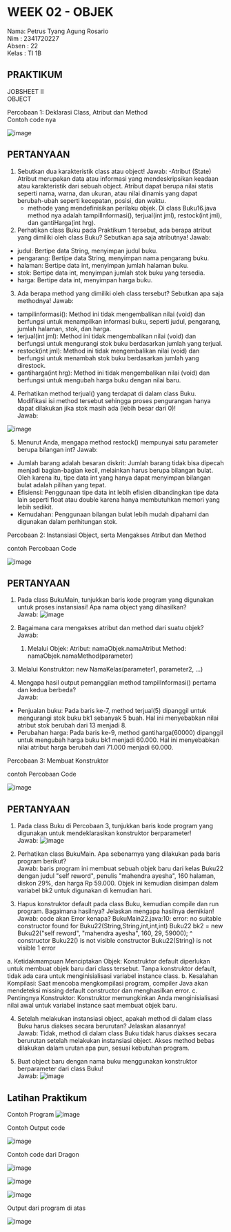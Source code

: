 # WEEK 02 - OBJEK
Nama: Petrus Tyang Agung Rosario<br>
Nim : 2341720227 <br>
Absen : 22<br>
Kelas : TI 1B

## PRAKTIKUM
JOBSHEET II<br>
OBJECT<br>

Percobaan 1: Deklarasi Class, Atribut dan Method<br>
Contoh code nya<br>

![image](https://github.com/petrusthelastking/Algoritma-dan-Struktur-data/assets/143620112/7aed8443-6bed-40a0-bf5f-9598a19d4188)

## PERTANYAAN
1. Sebutkan dua karakteristik class atau object!
   Jawab:
    -Atribut (State)
Atribut merupakan data atau informasi yang mendeskripsikan keadaan atau karakteristik dari sebuah object. Atribut dapat berupa nilai statis seperti nama, warna, dan ukuran, atau nilai dinamis yang dapat berubah-ubah seperti kecepatan, posisi, dan waktu.
    - methode
     yang mendefinisikan perilaku objek. Di class Buku16.java method nya adalah tampilInformasi(), terjual(int jml), restock(int jml), dan gantiHarga(int hrg).
2. Perhatikan class Buku pada Praktikum 1 tersebut, ada berapa atribut yang dimiliki oleh class 
Buku? Sebutkan apa saja atributnya!
   Jawab:
- judul: Bertipe data String, menyimpan judul buku.
- pengarang: Bertipe data String, menyimpan nama pengarang buku.
- halaman: Bertipe data int, menyimpan jumlah halaman buku.
- stok: Bertipe data int, menyimpan jumlah stok buku yang tersedia.
- harga: Bertipe data int, menyimpan harga buku.
3. Ada berapa method yang dimiliki oleh class tersebut? Sebutkan apa saja methodnya!
   Jawab:
- tampilinformasi(): Method ini tidak mengembalikan nilai (void) dan berfungsi untuk menampilkan informasi buku, seperti judul, pengarang, jumlah halaman, stok, dan harga.
- terjual(int jml): Method ini tidak mengembalikan nilai (void) dan berfungsi untuk mengurangi stok buku berdasarkan jumlah yang terjual.
- restock(int jml): Method ini tidak mengembalikan nilai (void) dan berfungsi untuk menambah stok buku berdasarkan jumlah yang direstock.
- gantiharga(int hrg): Method ini tidak mengembalikan nilai (void) dan berfungsi untuk mengubah harga buku dengan nilai baru.
4. Perhatikan method terjual() yang terdapat di dalam class Buku. Modifikasi isi method tersebut 
sehingga proses pengurangan hanya dapat dilakukan jika stok masih ada (lebih besar dari 0)!<br>
  Jawab:
  
  ![image](https://github.com/petrusthelastking/Algoritma-dan-Struktur-data/assets/143620112/c17c4283-143b-4de6-a972-bee9c6b7ba34)

  
5. Menurut Anda, mengapa method restock() mempunyai satu parameter berupa bilangan int?
    Jawab:
- Jumlah barang adalah besaran diskrit: Jumlah barang tidak bisa dipecah menjadi bagian-bagian kecil, melainkan harus berupa bilangan bulat. Oleh karena itu, tipe data int yang hanya dapat menyimpan bilangan bulat adalah pilihan yang tepat.
- Efisiensi: Penggunaan tipe data int lebih efisien dibandingkan tipe data lain seperti float atau double karena hanya membutuhkan memori yang lebih sedikit.
- Kemudahan: Penggunaan bilangan bulat lebih mudah dipahami dan digunakan dalam perhitungan stok.



Percobaan 2: Instansiasi Object, serta Mengakses Atribut dan Method

contoh Percobaan Code

![image](https://github.com/petrusthelastking/Algoritma-dan-Struktur-data/assets/143620112/5edbb5dc-2943-41de-abce-6bd3e469662f)


## PERTANYAAN
1. Pada class BukuMain, tunjukkan baris kode program yang digunakan untuk proses instansiasi!
Apa nama object yang dihasilkan?<br>
   Jawab:
   ![image](https://github.com/petrusthelastking/Algoritma-dan-Struktur-data/assets/143620112/f9c33b94-bf21-43fa-96e3-7dbd300377b3)


2. Bagaimana cara mengakses atribut dan method dari suatu objek?<br>
   Jawab:
   1. Melalui Objek:
Atribut: namaObjek.namaAtribut
Method: namaObjek.namaMethod(parameter)
2. Melalui Konstruktor:
new NamaKelas(parameter1, parameter2, ...)

3. Mengapa hasil output pemanggilan method tampilInformasi() pertama dan kedua berbeda? <br>
   Jawab:
- Penjualan buku: Pada baris ke-7, method terjual(5) dipanggil untuk mengurangi stok buku bk1 sebanyak 5 buah. Hal ini menyebabkan nilai atribut stok berubah dari 13 menjadi 8.
- Perubahan harga: Pada baris ke-9, method gantiharga(60000) dipanggil untuk mengubah harga buku bk1 menjadi 60.000. Hal ini menyebabkan nilai atribut harga berubah dari 71.000 menjadi 60.000.



Percobaan 3: Membuat Konstruktor

contoh Percobaan Code

![image](https://github.com/petrusthelastking/Algoritma-dan-Struktur-data/assets/143620112/800f8835-5853-4741-a885-a83215c3880c)




## PERTANYAAN
1. Pada class Buku di Percobaan 3, tunjukkan baris kode program yang digunakan untuk 
mendeklarasikan konstruktor berparameter!<br>
   Jawab:
   ![image](https://github.com/petrusthelastking/Algoritma-dan-Struktur-data/assets/143620112/ba766dbd-dd1e-4029-bd66-c21101503506)

2. Perhatikan class BukuMain. Apa sebenarnya yang dilakukan pada baris program berikut?<br>
   Jawab:
baris program ini membuat sebuah objek baru dari kelas Buku22 dengan judul "self reword", penulis "mahendra ayesha", 160 halaman, diskon 29%, dan harga Rp 59.000. Objek ini kemudian disimpan dalam variabel bk2 untuk digunakan di kemudian hari.

3. Hapus konstruktor default pada class Buku, kemudian compile dan run program. Bagaimana 
hasilnya? Jelaskan mengapa hasilnya demikian!<br>
   Jawab: code akan Error kenapa?
   BukuMain22.java:10: error: no suitable constructor found for Buku22(String,String,int,int,int)
        Buku22 bk2 = new Buku22("self reword", "mahendra ayesha", 160, 29, 59000);
        ^
  constructor Buku22() is not visible
  constructor Buku22(String) is not visible
1 error

a. Ketidakmampuan Menciptakan Objek: Konstruktor default diperlukan untuk membuat objek baru dari class tersebut. Tanpa konstruktor default, tidak ada cara untuk menginisialisasi variabel instance class.
b. Kesalahan Kompilasi: Saat mencoba mengkompilasi program, compiler Java akan mendeteksi missing default constructor dan menghasilkan error.
c. Pentingnya Konstruktor: Konstruktor memungkinkan Anda menginisialisasi nilai awal untuk variabel instance saat membuat objek baru.

4. Setelah melakukan instansiasi object, apakah method di dalam class Buku harus diakses 
secara berurutan? Jelaskan alasannya!<br>
   Jawab:
Tidak, method di dalam class Buku tidak harus diakses secara berurutan setelah melakukan instansiasi object. Akses method bebas dilakukan dalam urutan apa pun, sesuai kebutuhan program.

5. Buat object baru dengan nama buku<NamaMahasiswa> menggunakan konstruktor 
berparameter dari class Buku!<br>
   Jawab:
  ![image](https://github.com/petrusthelastking/Algoritma-dan-Struktur-data/assets/143620112/7cfc55da-f3d5-4dbe-99a3-f74d4d7efdac)



## Latihan Praktikum

Contoh Program
![image](https://github.com/petrusthelastking/Algoritma-dan-Struktur-data/assets/143620112/03f323c9-6148-4a32-96c3-6599c18230ca)


Contoh Output code

![image](https://github.com/petrusthelastking/Algoritma-dan-Struktur-data/assets/143620112/10995b3b-160c-4811-afc3-9984f81d7c51)




Contoh code dari Dragon

![image](https://github.com/petrusthelastking/Algoritma-dan-Struktur-data/assets/143620112/d2ab8d89-a680-437e-9499-eeb5dfbfaa70)


![image](https://github.com/petrusthelastking/Algoritma-dan-Struktur-data/assets/143620112/cafb43ca-3bf1-4436-9d7e-81846919ef3e)



![image](https://github.com/petrusthelastking/Algoritma-dan-Struktur-data/assets/143620112/4796a99a-e39c-48cc-bd96-075eeb07ef60)



Output dari program di atas

![image](https://github.com/petrusthelastking/Algoritma-dan-Struktur-data/assets/143620112/6b5c60ae-230f-47a8-9518-6ed01ffc9074)


